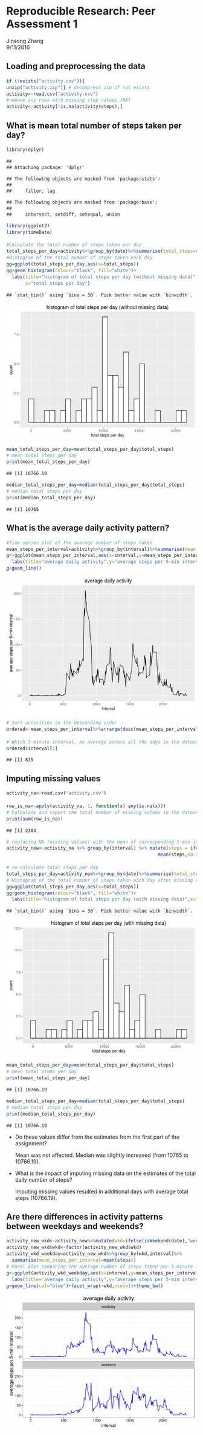 # Reproducible Research: Peer Assessment 1
Jinsong Zhang  
9/11/2016  

## Loading and preprocessing the data


```r
if (!exists("activity.csv")){
unzip("activity.zip")} # decompress zip if not exists
activity<-read.csv("activity.csv")
#remove any rows with missing step values (NA)  
activity<-activity[!is.na(activity$steps),]
```


## What is mean total number of steps taken per day?

```r
library(dplyr)
```

```
## 
## Attaching package: 'dplyr'
```

```
## The following objects are masked from 'package:stats':
## 
##     filter, lag
```

```
## The following objects are masked from 'package:base':
## 
##     intersect, setdiff, setequal, union
```

```r
library(ggplot2)
library(timeDate)

#Calculate the total number of steps taken per day
total_steps_per_day=activity%>%group_by(date)%>%summarise(total_steps=sum(steps))
#Histogram of the total number of steps taken each day
gg=ggplot(total_steps_per_day,aes(x=total_steps))
gg+geom_histogram(colour="black", fill="white")+
  labs(title="histogram of total steps per day (without missing data)",
       x="total steps per day")
```

```
## `stat_bin()` using `bins = 30`. Pick better value with `binwidth`.
```

![](PA1_template_files/figure-html/unnamed-chunk-2-1.png)<!-- -->

```r
mean_total_steps_per_day=mean(total_steps_per_day$total_steps)
# mean total steps per day
print(mean_total_steps_per_day)
```

```
## [1] 10766.19
```

```r
median_total_steps_per_day=median(total_steps_per_day$total_steps)
# median total steps per day
print(median_total_steps_per_day)
```

```
## [1] 10765
```

## What is the average daily activity pattern?

```r
#Time series plot of the average number of steps taken
mean_steps_per_interval=activity%>%group_by(interval)%>%summarise(mean_steps_per_interval=mean(steps))
g<-ggplot(mean_steps_per_interval,aes(x=interval,y=mean_steps_per_interval))+
  labs(title="average daily activity",y="average steps per 5-min interval")
g+geom_line()
```

![](PA1_template_files/figure-html/unnamed-chunk-3-1.png)<!-- -->

```r
# Sort activities in the descending order
ordered<-mean_steps_per_interval%>%arrange(desc(mean_steps_per_interval))

# Which 5-minute interval, on average across all the days in the dataset,contains the maximum number of steps?
ordered$interval[1]
```

```
## [1] 835
```


## Imputing missing values

```r
activity_na<-read.csv("activity.csv")

row_is_na<-apply(activity_na, 1, function(x) any(is.na(x)))
# Calculate and report the total number of missing values in the dataset (i.e. the total number of rows with NAs)
print(sum(row_is_na))
```

```
## [1] 2304
```

```r
# replacing NA (missing values) with the mean of corresponding 5-min intervals
activity_new<-activity_na %>% group_by(interval) %>% mutate(steps = ifelse(is.na(steps),
                                                        mean(steps,na.rm=T), steps))

# re-calculate total steps per day
total_steps_per_day=activity_new%>%group_by(date)%>%summarise(total_steps=sum(steps))
# Histogram of the total number of steps taken each day after missing values are imputed
gg=ggplot(total_steps_per_day,aes(x=total_steps))
gg+geom_histogram(colour="black", fill="white")+
  labs(title="histogram of total steps per day (with missing data)",x="total steps per day")
```

```
## `stat_bin()` using `bins = 30`. Pick better value with `binwidth`.
```

![](PA1_template_files/figure-html/unnamed-chunk-4-1.png)<!-- -->

```r
mean_total_steps_per_day=mean(total_steps_per_day$total_steps)
# mean total steps per day
print(mean_total_steps_per_day)
```

```
## [1] 10766.19
```

```r
median_total_steps_per_day=median(total_steps_per_day$total_steps)
# median total steps per day
print(median_total_steps_per_day)
```

```
## [1] 10766.19
```
- Do these values differ from the estimates from the first part of the assignment? 

     Mean was not affected. Median was slightly increased (from 10765 to 10766.19).

- What is the impact of imputing missing data on the estimates of the total daily number of steps?

     Imputing missing values resulted in additional days with average total steps (10766.19).


## Are there differences in activity patterns between weekdays and weekends?

```r
activity_new_wkd<-activity_new%>%mutate(wkd=ifelse(isWeekend(date),"weekend","weekday"))
activity_new_wkd$wkd<-factor(activity_new_wkd$wkd)
activity_wkd_weekday=activity_new_wkd%>%group_by(wkd,interval)%>%
  summarise(mean_steps_per_interval=mean(steps))
# Panel plot comparing the average number of steps taken per 5-minute interval across weekdays and weekends
g<-ggplot(activity_wkd_weekday,aes(x=interval,y=mean_steps_per_interval))+
  labs(title="average daily activity",y="average steps per 5-min interval")
g+geom_line(col="blue")+facet_wrap(~wkd,ncol=1)+theme_bw()
```

![](PA1_template_files/figure-html/unnamed-chunk-5-1.png)<!-- -->

